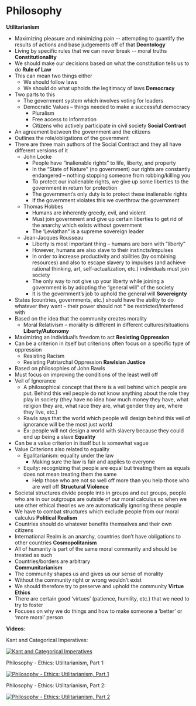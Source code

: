 # Philosophy

**Utilitarianism**
* Maximizing pleasure and minimizing pain -- attempting to quantify the results of actions and base judgements off of that
**Deontology**
* Living by specific rules that we can never break -- moral truths
**Constitutionality**
* We should make our decisions based on what the constitution tells us to do
**Rule of Law**
* This can mean two things either
  * We should follow laws
  * We should do what upholds the legitimacy of laws
**Democracy**
* Two parts to this
  * The government system which involves voting for leaders
  * Democratic Values – things needed to make a successful democracy
    * Pluralism
    * Free access to information
    * Citizens who actively participate in civil society
**Social Contract**
* An agreement between the government and the citizens
* Outlines the role/obligations of the government
* There are three main authors of the Social Contract and they all have different versions of it
  * John Locke
    * People have “inalienable rights” to life, liberty, and property
    * In the “State of Nature” (no government) our rights are constantly endangered – nothing stopping someone from robbing/killing you
    * To protect our inalienable rights, we give up some liberties to the government in return for protection
    * The government’s only duty is to protect these inalienable rights
    * If the government violates this we overthrow the government
  * Thomas Hobbes
    * Humans are inherently greedy, evil, and violent
    * Must join government and give up certain liberties to get rid of the anarchy which exists without government
    * The ‘Leviathan” is a supreme sovereign leader
  * Jean-Jacques Rousseau
    * Liberty is most important thing – humans are born with “liberty”
    * However, humans are also slave to their instincts/impulses
    * In order to increase productivity and abilities (by combining resources) and also to escape slavery to impulses (and achieve rational thinking, art, self-actualization, etc.) individuals must join society
    * The only way to not give up your liberty while joining a government is by adopting the “general will” of the society
    * It is the government’s job to uphold the general will
**Sovereignty**
* States (countries, governments, etc.) should have the ability to do whatever they want – their power should not * be restricted/interfered with
* Based on the idea that the community creates morality
  * Moral Relativism – morality is different in different cultures/situations
**Liberty/Autonomy**
* Maximizing an individual’s freedom to act
**Resisting Oppression**
* Can be a criterion in itself but criterions often focus on a specific type of oppression
  * Resisting Racism
  * Resisting Patriarchal Oppression
**Rawlsian Justice**
* Based on philosophies of John Rawls
* Must focus on improving the conditions of the least well off
* Veil of Ignorance
  * A philosophical concept that there is a veil behind which people are put. Behind this veil people do not know anything about the role they play in society (they have no idea how much money they have, what religion they are, what race they are, what gender they are, where they live, etc.)
  * Rawls says that the world which people will design behind this veil of ignorance will be the most just world
  * Ex: people will not design a world with slavery because they could end up being a slave
**Equality**
* Can be a value criterion in itself but is somewhat vague
* Value Criterions also related to equality
  * Egalitarianism: equality under the law
    * Making sure the law is fair and applies to everyone
  * Equity: recognizing that people are equal but treating them as equals does not mean treating them the same
    * Help those who are not so well off more than you help those who are well off
**Structural Violence**
* Societal structures divide people into in groups and out groups, people who are in our outgroups are outside of our moral calculus so when we use other ethical theories we are automatically ignoring these people
* We have to combat structures which exclude people from our moral calculus
**Political Realism**
* Countries should do whatever benefits themselves and their own citizens
* International Realm is an anarchy, countries don’t have obligations to other countries
**Cosmopolitanism**
* All of humanity is part of the same moral community and should be treated as such
* Countries/borders are arbitrary  
**Communitarianism**
* The community shapes us and gives us our sense of morality
* Without the community right or wrong wouldn’t exist
* We should therefore try to preserve and uphold the community
**Virtue Ethics**
* There are certain good ‘virtues’ (patience, humility, etc.) that we need to try to foster
* Focuses on why we do things and how to make someone a ‘better’ or ‘more moral’ person

**Videos**:

Kant and Categorical Imperatives:

[![Kant and Categorical Imperatives](https://img.youtube.com/vi/8bIys6JoEDw/0.jpg)](https://www.youtube.com/watch?v=8bIys6JoEDw "Kant and Categorical Imperatives")

Philosophy - Ethics: Utilitarianism, Part 1:

[![Philosophy - Ethics: Utilitarianism, Part 1](https://img.youtube.com/vi/uvmz5E75ZIA/0.jpg)](https://www.youtube.com/watch?v=uvmz5E75ZIA "Philosophy - Ethics: Utilitarianism, Part 1")

Philosophy - Ethics: Utilitarianism, Part 2:

[![Philosophy - Ethics: Utilitarianism, Part 2](https://img.youtube.com/vi/uGDk23Q0S9E/0.jpg)](https://www.youtube.com/watch?v=uGDk23Q0S9E "Philosophy - Ethics: Utilitarianism, Part 2")
